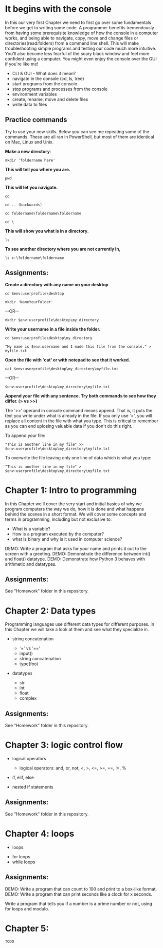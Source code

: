 
# It begins with the console

In this our very first Chapter we need to first go over some fundamentals before
we get to writing some code. A programmer benefits tremendously from having some
prerequisite knowledge of how the console in a computer works, and being able to
navigate, copy, move and change files or directories(read:folders) from a
command line shell. This will make troubleshooting simple programs and testing
our code much more intuitive. You'll also become less fearful of the scary black
window and feel more confident using a computer. You might even enjoy the console
over the GUI if you're like me! 

* CLI & GUI - What does it mean?
* navigate in the console (cd, ls, tree)
* start programs from the console
* stop programs and processes from the console
* environment variables
* create, rename, move and delete files
* write data to files

## Practice commands
Try to use your new skills. Below you can see me repeating some of the commands.
These are all ran in PowerShell, but most of them are identical on Mac, Linux and Unix.

**Make a new directory**:
	
	mkdir 'foldername here'

**This will tell you where you are.**

	pwd

**This will let you navigate.** 

	cd
 
	cd .. (backwards)
 
	cd foldername\foldername\foldername

	cd \ 

**This will show you what is in a directory.** 

	ls

**To see another directory where you are not currently in,**

	ls c:\foldername\foldername
	
## Assignments:

**Create a directory with any name on your desktop**
	
	cd $env:userprofile\desktop
 
	mkdir 'NameYourFolder'

--OR--

	mkdir $env:userprofile\desktop\my_directory

**Write your username in a file inside the folder.**
	
	cd $env:userprofile\desktop\my_directory

	"My name is $env:username and I made this file from the console." > myfile.txt

**Open the file with 'cat' or with notepad to see that it worked.**

	cat $env:userprofile\desktop\my_directory\myfile.txt

--OR--

	$env:userprofile\desktop\my_directory\myfile.txt

**Append your file with any sentence. Try both commands to see how they differ. (> vs >>)**

The '>>' operand in console command means append. That is, it puts the text you write
under what is already in the file. If you only use '>', you will replace all content
in the file with what you type. This is critical to remember as you can end uplosing 
valuable data if you don't do this right. 

To append your file:

	"This is another line in my file" >> $env:userprofile\desktop\my_directory\myfile.txt

To overwrite the file leaving only one line of data which is what you type:

	"This is another line in my file" > $env:userprofile\desktop\my_directory\myfile.txt


# Chapter 1: Intro to programming
	
In this Chapter we'll cover the very start and initial basics of why we program
computers the way we do, how it is done and what happens behind the scenes in a
short format. We will cover some concepts and terms in programming, including but
not exclusive to: 
   
* What is a variable? 
* How is a program executed by the computer?
* what is binary and why is it used in computer science?

DEMO: Write a program that asks for your name and prints it out to the screen with a greeting.
DEMO: Demonstrate the difference between int() and float() datatype. 
DEMO: Demonstrate how Python 3 behaves with arithmetic and datatypes.


## Assignments:
See "Homework" folder in this repository.


# Chapter 2: Data types

Programming languages use different data types for different purposes.
In this Chapter we will take a look at them and see what they specialize in.

* string concatenation
	- '=' vs '=='
	- input()
	- string concatenation
	- type(foo)

* datatypes
	- str
	- int
	- float
	- complex


## Assignments:
See "Homework" folder in this repository.


# Chapter 3: logic control flow

* logical operators
	- logical operators:
	and, or, not, <, >, <=, >=, ==, !=, %

* if, elif, else
* nested if statements

## Assignments:
See "Homework" folder in this repository.


# Chapter 4: loops

* loops
- for loops
- while loops

## Assignments:

DEMO: Write a program that can count to 100 and print to a box-like format.
DEMO: Write a program that can print seconds like a clock for x seconds.

Write a program that tells you if a number is a prime number or not, using for loops and modulo.

# Chapter 5: 

	TODO